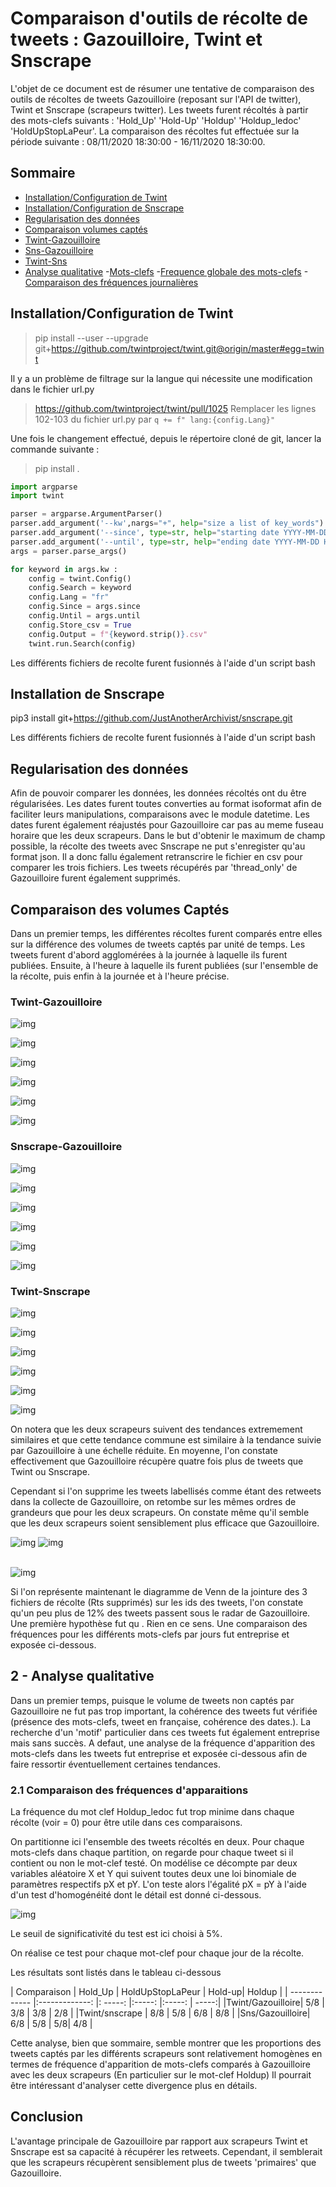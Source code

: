# Comparaison d'outils de récolte de tweets : Gazouilloire, Twint et Snscrape 

L'objet de ce document est de résumer une tentative de comparaison des outils de récoltes de tweets 
Gazouilloire (reposant sur l'API de twitter), Twint et Snscrape (scrapeurs twitter).
Les tweets furent récoltés à partir des mots-clefs suivants : 'Hold_Up' 'Hold-Up' 'Holdup' 'Holdup_ledoc' 'HoldUpStopLaPeur'. 
La comparaison des récoltes fut effectuée sur la période suivante : 08/11/2020 18:30:00 - 16/11/2020 18:30:00.


## Sommaire 

- [Installation/Configuration de Twint](#Installation/Configuration-de-Twint)
- [Installation/Configuration de Snscrape](#Installation-de-Snscrape)
- [Regularisation des données](#Normalisation-des-donnees)
- [Comparaison volumes captés](#1-Volumes)
 - [Twint-Gazouilloire](#1.1-Twint-Gazouilloire)
 - [Sns-Gazouilloire](#1.2-Sns-Gazouilloire)
 - [Twint-Sns](#1.3-Twint-Sns)
- [Analyse qualitative](#2-Qualitatif)
  -[Mots-clefs](#2.1-Mots-clefs)
    -[Frequence globale des mots-clefs](#2.1.1-Frequence-globale)
    -[Comparaison des fréquences journalières](#2.1.2-Frequences-journalieres)


## Installation/Configuration de Twint 

> pip install --user --upgrade git+https://github.com/twintproject/twint.git@origin/master#egg=twint

Il y a un problème de filtrage sur la langue qui nécessite une modification dans le fichier url.py 
> https://github.com/twintproject/twint/pull/1025
> Remplacer les lignes 102-103 du fichier url.py par 
> `q += f" lang:{config.Lang}"`

Une fois le changement effectué, depuis le répertoire cloné de git, lancer la commande suivante :
> pip install .

```python
import argparse
import twint

parser = argparse.ArgumentParser()
parser.add_argument('--kw',nargs="+", help="size a list of key_words")
parser.add_argument('--since', type=str, help="starting date YYYY-MM-DD HH:MM:SS", default="2020-11-19 20:30:00")
parser.add_argument('--until', type=str, help="ending date YYYY-MM-DD HH:MM:SS", default="2020-11-20 10:30:00")
args = parser.parse_args()

for keyword in args.kw :
    config = twint.Config()
    config.Search = keyword
    config.Lang = "fr"
    config.Since = args.since
    config.Until = args.until
    config.Store_csv = True
    config.Output = f"{keyword.strip()}.csv"
    twint.run.Search(config)
```

Les différents fichiers de recolte furent fusionnés à l'aide d'un script bash

## Installation de Snscrape

pip3 install git+https://github.com/JustAnotherArchivist/snscrape.git

Les différents fichiers de recolte furent fusionnés à l'aide d'un script bash

## Regularisation des données

Afin de pouvoir comparer les données, les données récoltés ont du être régularisées. Les dates furent toutes converties au format isoformat afin de faciliter leurs manipulations, comparaisons avec le module datetime. Les dates furent également réajustés pour Gazouilloire car pas au meme fuseau horaire que les deux scrapeurs. Dans le but d'obtenir le maximum de champ possible, la récolte des tweets avec Snscrape ne put s'enregister qu'au format json. Il 
a donc fallu également retranscrire le fichier en csv pour comparer les trois fichiers. Les tweets récupérés par 'thread_only' de Gazouilloire furent également supprimés. 

## Comparaison des volumes Captés

Dans un premier temps, les différentes récoltes furent comparés entre elles sur la différence des volumes de tweets captés par unité de temps. 
Les tweets furent d'abord agglomérées à la journée à laquelle ils furent publiées. Ensuite, à l'heure à laquelle ils furent publiées (sur l'ensemble de la récolte, puis enfin à la journée et à l'heure précise. 

### Twint-Gazouilloire

![img](Gazoutwint/GazouTwintFtweetsday.png)

![img](Gazoutwint/GazouTwinttweetshour.png)

![img](Gazoutwint/GazouTwintFtweets0809.png)

![img](Gazoutwint/GazouTwintFtweets1011.png)

![img](Gazoutwint/GazouTwintFtweets1213.png)

![img](Gazoutwint/GazouTwintFtweets1415.png)

### Snscrape-Gazouilloire


![img](Gazousns/SNS_GazouSTHDATEtweetsday.png)

![img](Gazousns/SNS_GAZOUSTHDATEtweetshour.png)

![img](Gazousns/SNS_GAZOUSTHDATE0809.png)

![img](Gazousns/SNS_GAZOUSTHDATE1011.png)

![img](Gazousns/SNS_GAZOUSTHDATE1213.png)

![img](Gazousns/SNS_GAZOUSTHDATE1415.png)


### Twint-Snscrape

![img](SnsTwint/TwintsnsFtweetsday.png)

![img](SnsTwint/TwintSnsFtweetshour.png)

![img](SnsTwint/TwintSnsF0809.png)

![img](SnsTwint/TwintSnsF1011.png)

![img](SnsTwint/TwintSnsF1213.png)

![img](SnsTwint/TwintSnsF1415.png)


On notera que les deux scrapeurs suivent des tendances extremement similaires et que cette tendance commune est similaire à la tendance suivie par Gazouilloire à une échelle réduite. En moyenne, l'on constate effectivement que Gazouilloire récupère quatre fois plus de tweets que Twint ou Snscrape. 
<br/>

Cependant si l'on supprime les tweets labellisés comme étant des retweets dans la collecte de Gazouilloire, on retombe sur les mêmes ordres de grandeurs que pour les deux scrapeurs. On constate même qu'il semble que les deux scrapeurs soient sensiblement plus efficace que Gazouilloire. 

![img](Gazousns/gaz_snscrapeday.png)
![img](Gazoutwint/gaz_twintday.png)
<br/>
<br/>

![img](diag_venn.png)

Si l'on représente maintenant le diagramme de Venn de la jointure des 3 fichiers de récolte (Rts supprimés) sur les ids des tweets, l'on constate qu'un peu plus de 12% des tweets passent sous le radar de Gazouilloire. 
Une première hypothèse fut qu . Rien en ce sens.
Une comparaison des fréquences pour les différents mots-clefs par jours fut entreprise et exposée ci-dessous. 


## 2 - Analyse qualitative

Dans un premier temps, puisque le volume de tweets non captés par Gazouilloire ne fut pas trop important, la cohérence des tweets fut vérifiée (présence des mots-clefs,
tweet en française, cohérence des dates.). La recherche d'un 'motif' particulier dans ces tweets fut également entreprise mais sans succès. 
A defaut, une analyse de la fréquence d'apparition des mots-clefs dans les tweets fut entreprise et exposée ci-dessous afin de faire ressortir éventuellement certaines tendances. 

### 2.1 Comparaison des fréquences d'apparaitions 

La fréquence du mot clef Holdup_ledoc fut trop minime dans chaque récolte (voir = 0) pour être utile dans ces comparaisons. 
 
 On partitionne ici l'ensemble des tweets récoltés en deux.
 Pour chaque mots-clefs dans chaque partition, on regarde pour chaque tweet si il contient ou non le mot-clef testé. 
 On modélise ce décompte par deux variables aléatoire X et Y qui suivent toutes deux une loi binomiale de paramètres respectifs pX et pY. 
 L'on teste alors l'égalité pX = pY à l'aide d'un test d'homogénéité dont le détail est donné ci-dessous. 
 
 ![img](compar.png)
 

Le seuil de significativité du test est ici choisi à 5%. 

On réalise ce test pour chaque mot-clef pour chaque jour de la récolte. 

Les résultats sont listés dans le tableau ci-dessous
 
|   Comparaison     |    Hold_Up | HoldUpStopLaPeur  | Hold-up| Holdup |
| ------------- |:-------------: |: -----: |:-----: |:-----: | -----:|
|Twint/Gazouilloire| 5/8 | 3/8 | 3/8 | 2/8 |
|Twint/snscrape | 8/8 | 5/8 | 6/8 | 8/8 |
|Sns/Gazouilloire| 6/8 | 5/8 | 5/8| 4/8 | 

Cette analyse, bien que sommaire, semble montrer que les proportions des tweets captés par les différents scrapeurs sont relativement homogènes en termes de fréquence d'apparition de mots-clefs comparés à Gazouilloire avec les deux scrapeurs (En particulier sur le mot-clef Holdup)
Il pourrait être intéressant d'analyser cette divergence plus en détails. 

## Conclusion

L'avantage principale de Gazouilloire par rapport aux scrapeurs Twint et Snscrape est sa capacité à récupérer les retweets. Cependant, il semblerait que 
les scrapeurs récupèrent sensiblement plus de tweets 'primaires' que Gazouilloire. 

